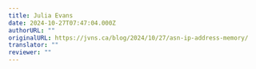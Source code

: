 ```yaml
---
title: Julia Evans
date: 2024-10-27T07:47:04.000Z
authorURL: ""
originalURL: https://jvns.ca/blog/2024/10/27/asn-ip-address-memory/
translator: ""
reviewer: ""
---
```



